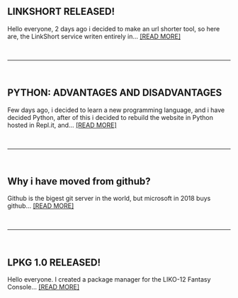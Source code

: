 ## LINKSHORT RELEASED!

Hello everyone, 2 days ago i decided to make an url shorter tool, so here are, the LinkShort service writen entirely in... <a href="/post=[linkshort-released]">[READ MORE]</a>

<br>
<hr>
<br>

## PYTHON: ADVANTAGES AND DISADVANTAGES

Few days ago, i decided to learn a new programming language, and i have decided Python, after of this i decided to rebuild the website in Python hosted in Repl.it, and... <a href="/post=[python-advantages-and-disadvantages]">[READ MORE]</a>

<br>
<hr>
<br>

## Why i have moved from github?

Github is the bigest git server in the world, but microsoft in 2018 buys github... <a href="/post=[why-i-have-moved-from-github]">[READ MORE]</a>

<br>
<hr>
<br>

## LPKG 1.0 RELEASED!

Hello everyone. I created a package manager for the LIKO-12 Fantasy Console... <a href="/post=[lpkg-1.0-released]">[READ MORE]</a>